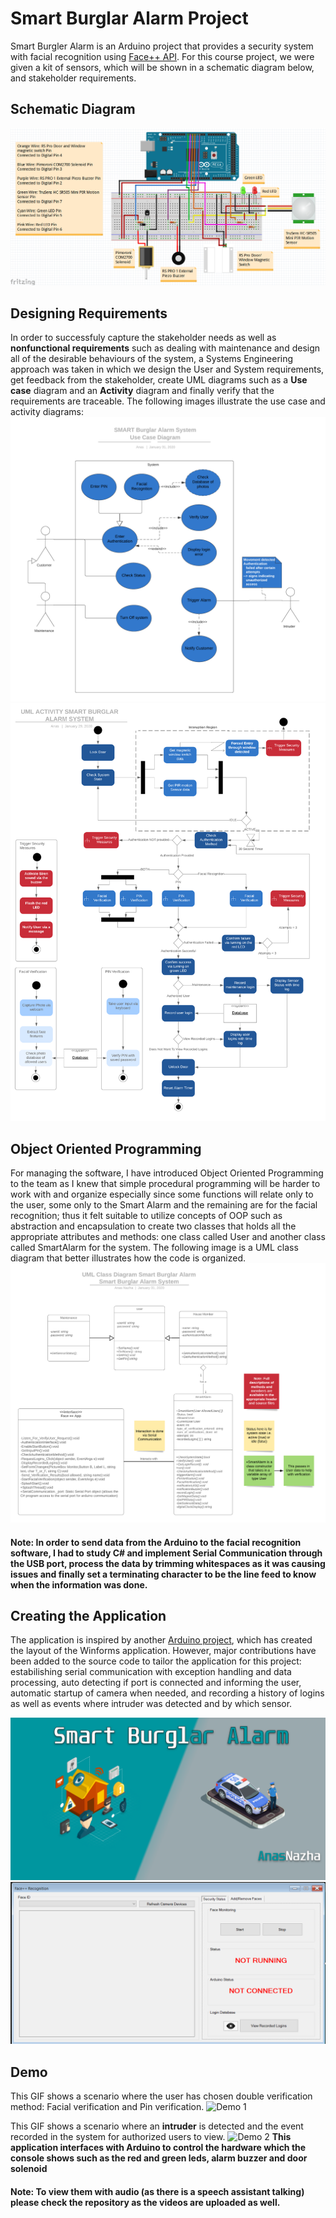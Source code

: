 # Smart Burglar Alarm Project
Smart Burgler Alarm is an Arduino project that provides a security system with facial recognition using [Face++ API](https://www.faceplusplus.com/). For this course project, we were given a kit of sensors, which will be shown in a schematic diagram below, and stakeholder requirements.
## Schematic Diagram
![Image of Schematic Diagram](https://github.com/AnasNaz/Smart-Burglar-Alarm-Project/blob/master/Schematic.png)
## Designing Requirements
In order to successfuly capture the stakeholder needs as well as **nonfunctional requirements** such as dealing with maintenance and design all of the desirable behaviours of the system, a Systems Engineering approach was taken in which we design the User and System requirements, get feedback from the stakeholder, create UML diagrams such as a **Use case** diagram and an **Activity** diagram and finally verify that the requirements are traceable. The following images illustrate the use case and activity diagrams:
![Image of Use Case Diagram](https://github.com/AnasNaz/Smart-Burglar-Alarm-Project/blob/master/SMART%20Burglar%20System-%20Use-Case%20Diagram.png)
![Image of Activity Diagram](https://github.com/AnasNaz/Smart-Burglar-Alarm-Project/blob/master/UML%20Activity%20Diagram%20Example%20-%20Revised%203.0.png)
## Object Oriented Programming
For managing the software, I have introduced Object Oriented Programming to the team as I knew that simple procedural programming will be harder to work with and organize especially since some functions will relate only to the user, some only to the Smart Alarm and the remaining are for the facial recognition; thus it felt suitable to utilize concepts of OOP such as abstraction and encapsulation to create two classes that holds all the appropriate attributes and methods: one class called User and another class called SmartAlarm for the system. The following image is a UML class diagram that better illustrates how the code is organized.
![Image of CLass Diagram](https://github.com/AnasNaz/Smart-Burglar-Alarm-Project/blob/master/UML%20Class%20Diagram%20Smart%20Burglar%20Alarm%20-%20UML%20CLASS%20DIAGRAM%202.0.png)
#### Note: In order to send data from the Arduino to the facial recognition software, I had to study C# and implement Serial Communication through the USB port, process the data by trimming whitespaces as it was causing issues and finally set a terminating character to be the line feed to know when the information was done.
## Creating the Application
The application is inspired by another [Arduino project](https://create.arduino.cc/projecthub/divinsmathew/smart-door-with-face-unlock-273e06), which has created the layout of the Winforms application. However, major contributions have been added to the source code to tailor the application for this project: estabilishing serial communication with exception handling and data processing, auto detecting if port is connected and informing the user, automatic startup of camera when needed, and recording a history of logins as well as events where intruder was detected and by which sensor.

![Splash Screen](https://github.com/AnasNaz/Smart-Burglar-Alarm-Project/blob/master/Face%20%2B%2B%20App%20Splash%20Screen.png)
![Main View of Face++ App](https://github.com/AnasNaz/Smart-Burglar-Alarm-Project/blob/master/Face%2B%2B%20App%20Main%20View.PNG)
## Demo
This GIF shows a scenario where the user has chosen double verification method: Facial verification and Pin verification.
![Demo 1](https://github.com/AnasNaz/Smart-Burglar-Alarm-Project/blob/master/Face-App-demo_1.gif)

This GIF shows a scenario where an **intruder** is detected and the event recorded in the system for authorized users to view.
![Demo 2](https://github.com/AnasNaz/Smart-Burglar-Alarm-Project/blob/master/Face-App-demo-2.gif)
**This application interfaces with Arduino to control the hardware which the console shows such as the red and green leds, alarm buzzer and door solenoid**
#### Note: To view them with audio (as there is a speech assistant talking) please check the repository as the videos are uploaded as well.
